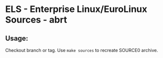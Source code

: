 # ELS - Enterprise Linux/EuroLinux Sources - abrt
 
## Usage:
  Checkout branch or tag. Use `make sources` to recreate  SOURCE0 archive.
